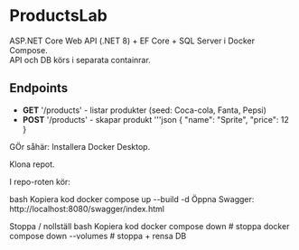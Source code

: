 # ProductsLab

ASP.NET Core Web API (.NET 8) + EF Core + SQL Server i Docker Compose.  
API och DB körs i separata containrar.

## Endpoints
- **GET** '/products' - listar produkter (seed: Coca-cola, Fanta, Pepsi)
- **POST** '/products' - skapar produkt
  '''json
  { "name": "Sprite", "price": 12 }

GÖr såhär:
Installera Docker Desktop.

Klona repot.

I repo-roten kör:

bash
Kopiera kod
docker compose up --build -d
Öppna Swagger: http://localhost:8080/swagger/index.html

Stoppa / nollställ
bash
Kopiera kod
docker compose down              # stoppa
docker compose down --volumes    # stoppa + rensa DB
